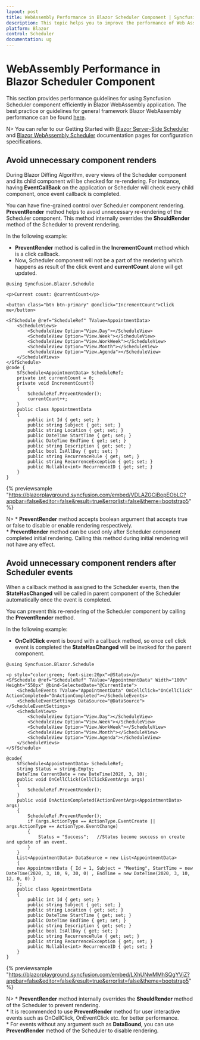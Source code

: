 ```yaml
---
layout: post
title: WebAssembly Performance in Blazor Scheduler Component | Syncfusion
description: This topic helps you to improve the performance of Web Assembly Application when using Syncfusion Blazor Scheduler components with some tips.
platform: Blazor
control: Scheduler
documentation: ug
---
```


# WebAssembly Performance in Blazor Scheduler Component

This section provides performance guidelines for using Syncfusion Scheduler component efficiently in Blazor WebAssembly application. The best practice or guidelines for general framework Blazor WebAssembly performance can be found [here](https://docs.microsoft.com/en-us/aspnet/core/blazor/webassembly-performance-best-practices).

N> You can refer to our Getting Started with [Blazor Server-Side Scheduler](https://blazor.syncfusion.com/documentation/getting-started/blazor-server-side-visual-studio) and [Blazor WebAssembly Scheduler](scheduler/how-to/blazor-web-assembly-scheduler) documentation pages for configuration specifications.

## Avoid unnecessary component renders

During Blazor Diffing Algorithm, every views of the Scheduler component and its child component will be checked for re-rendering. For instance, having **EventCallBack** on the application or Scheduler will check every child component, once event callback is completed.

You can have fine-grained control over Scheduler component rendering. **PreventRender** method helps to avoid unnecessary re-rendering of the Scheduler component. This method internally overrides the **ShouldRender** method of the Scheduler to prevent rendering.

In the following example:

* **PreventRender** method is called in the **IncrementCount** method which is a click callback.
* Now, Scheduler component will not be a part of the rendering which happens as result of the click event and **currentCount** alone will get updated.

```cshtml
@using Syncfusion.Blazor.Schedule

<p>Current count: @currentCount</p>

<button class="btn btn-primary" @onclick="IncrementCount">Click me</button>

<SfSchedule @ref="ScheduleRef" TValue=AppointmentData>
    <ScheduleViews>
        <ScheduleView Option="View.Day"></ScheduleView>
        <ScheduleView Option="View.Week"></ScheduleView>
        <ScheduleView Option="View.WorkWeek"></ScheduleView>
        <ScheduleView Option="View.Month"></ScheduleView>
        <ScheduleView Option="View.Agenda"></ScheduleView>
    </ScheduleViews>
</SfSchedule>
@code {
    SfSchedule<AppointmentData> ScheduleRef;
    private int currentCount = 0;
    private void IncrementCount()
    {
        ScheduleRef.PreventRender();
        currentCount++;
    }
    public class AppointmentData
    {
        public int Id { get; set; }
        public string Subject { get; set; }
        public string Location { get; set; }
        public DateTime StartTime { get; set; }
        public DateTime EndTime { get; set; }
        public string Description { get; set; }
        public bool IsAllDay { get; set; }
        public string RecurrenceRule { get; set; }
        public string RecurrenceException { get; set; }
        public Nullable<int> RecurrenceID { get; set; }
    }
}
```

{% previewsample "https://blazorplayground.syncfusion.com/embed/VDLAZGCiBopEObLC?appbar=false&editor=false&result=true&errorlist=false&theme=bootstrap5" %}

N> * **PreventRender** method accepts boolean argument that accepts true or false to disable or enable rendering respectively.
<br/> * **PreventRender** method can be used only after Scheduler component completed initial rendering. Calling this method during initial rendering will not have any effect.

## Avoid unnecessary component renders after Scheduler events

When a callback method is assigned to the Scheduler events, then the **StateHasChanged** will be called in parent component of the Scheduler automatically once the event is completed.

You can prevent this re-rendering of the Scheduler component by calling the **PreventRender** method.

In the following example:

* **OnCellClick** event is bound with a callback method, so once cell click event is completed the **StateHasChanged** will be invoked for the parent component.

```cshtml
@using Syncfusion.Blazor.Schedule

<p style="color:green; font-size:20px">@Status</p>
<SfSchedule @ref="ScheduleRef" TValue="AppointmentData" Width="100%" Height="550px" @bind-SelectedDate="@CurrentDate">
    <ScheduleEvents TValue="AppointmentData" OnCellClick="OnCellClick" ActionCompleted="OnActionCompleted"></ScheduleEvents>
    <ScheduleEventSettings DataSource="@DataSource"></ScheduleEventSettings>
    <ScheduleViews>
        <ScheduleView Option="View.Day"></ScheduleView>
        <ScheduleView Option="View.Week"></ScheduleView>
        <ScheduleView Option="View.WorkWeek"></ScheduleView>
        <ScheduleView Option="View.Month"></ScheduleView>
        <ScheduleView Option="View.Agenda"></ScheduleView>
    </ScheduleViews>
</SfSchedule>

@code{
    SfSchedule<AppointmentData> ScheduleRef;
    string Status = string.Empty;
    DateTime CurrentDate = new DateTime(2020, 3, 10);
    public void OnCellClick(CellClickEventArgs args)
    {
        ScheduleRef.PreventRender();
    }
    public void OnActionCompleted(ActionEventArgs<AppointmentData> args)
    {
        ScheduleRef.PreventRender();
        if (args.ActionType == ActionType.EventCreate || args.ActionType == ActionType.EventChange)
        {
            Status = "Success";   //Status become success on create and update of an event.
        }
    }
    List<AppointmentData> DataSource = new List<AppointmentData>
    {
    new AppointmentData { Id = 1, Subject = "Meeting", StartTime = new DateTime(2020, 3, 10, 9, 30, 0) , EndTime = new DateTime(2020, 3, 10, 12, 0, 0) }
    };
    public class AppointmentData
    {
        public int Id { get; set; }
        public string Subject { get; set; }
        public string Location { get; set; }
        public DateTime StartTime { get; set; }
        public DateTime EndTime { get; set; }
        public string Description { get; set; }
        public bool IsAllDay { get; set; }
        public string RecurrenceRule { get; set; }
        public string RecurrenceException { get; set; }
        public Nullable<int> RecurrenceID { get; set; }
    }
}
```

{% previewsample "https://blazorplayground.syncfusion.com/embed/LXhUNwMMhSQgYVjZ?appbar=false&editor=false&result=true&errorlist=false&theme=bootstrap5" %}

N> * **PreventRender** method internally overrides the **ShouldRender** method of the Scheduler to prevent rendering.
<br/> * It is recommended to use **PreventRender** method for user interactive events such as OnCellClick, OnEventClick etc. for better performance.
<br/> * For events without any argument such as **DataBound**, you can use **PreventRender** method of the Scheduler to disable rendering.